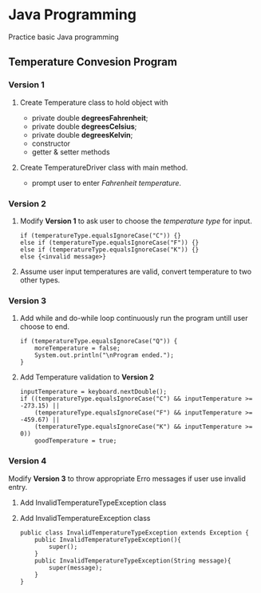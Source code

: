 # Java Programming
Practice basic Java programming
## Temperature Convesion Program
### Version 1
1. Create Temperature class to hold object with
    - private double **degreesFahrenheit**; 
    - private double **degreesCelsius**; 
    - private double **degreesKelvin**; 
    - constructor
    - getter & setter methods

2. Create TemperatureDriver class with main method. 
    - prompt user to enter *Fahrenheit temperature*.

### Version 2
1. Modify **Version 1** to ask user to choose the *temperature type* for input.
    ```
    if (temperatureType.equalsIgnoreCase("C")) {}
    else if (temperatureType.equalsIgnoreCase("F")) {}
    else if (temperatureType.equalsIgnoreCase("K")) {}  
    else {<invalid message>}
    ```
2. Assume user input temperatures are valid, convert temperature to two other types. 

### Version 3 
1. Add while and do-while loop continuously run the program untill user choose to end.

    ```
    if (temperatureType.equalsIgnoreCase("Q")) {
        moreTemperature = false;
        System.out.println("\nProgram ended.");
    }
    ```

2. Add Temperature validation to **Version 2**
    ```
    inputTemperature = keyboard.nextDouble();
    if ((temperatureType.equalsIgnoreCase("C") && inputTemperature >= -273.15) ||
        (temperatureType.equalsIgnoreCase("F") && inputTemperature >= -459.67) ||
        (temperatureType.equalsIgnoreCase("K") && inputTemperature >= 0))
        goodTemperature = true;
    ```
### Version 4
Modify  **Version 3** to throw appropriate Erro messages if user use invalid entry.
1. Add InvalidTemperatureTypeException class
2. Add InvalidTemperatureException class 

    ```
    public class InvalidTemperatureTypeException extends Exception {
        public InvalidTemperatureTypeException(){
            super();
        }
        public InvalidTemperatureTypeException(String message){
            super(message);
        }
    }
    ```